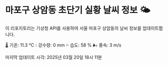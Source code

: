 
# 마포구 상암동 초단기 실황 날씨 정보 🌤️

이 리포지토리는 기상청 API를 사용하여 서울 마포구 상암동의 날씨 정보를 업데이트합니다. 

🌡️ 기온: 11.3 ℃
💧 강수량: 0 mm
💦 습도: 58 %
🌬️ 풍속: 3 m/s

마지막 업데이트 시각: 2025년 03월 20일 18시 11분    
